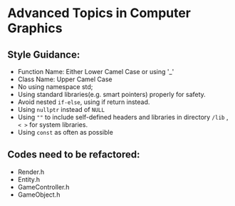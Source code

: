 # Advanced Topics in Computer Graphics
## Style Guidance:
* Function Name: Either Lower Camel Case or using '_'
* Class Name: Upper Camel Case
* No using namespace std;
* Using standard libraries(e.g. smart pointers) properly for safety.
* Avoid nested `if-else`, using if return instead.
* Using `nullptr` instead of `NULL`
* Using `""` to include self-defined headers and libraries in directory `/lib` , `< >` for system libraries.
* Using `const` as often as possible

## Codes need to be refactored:
* Render.h
* Entity.h
* GameController.h
* GameObject.h
